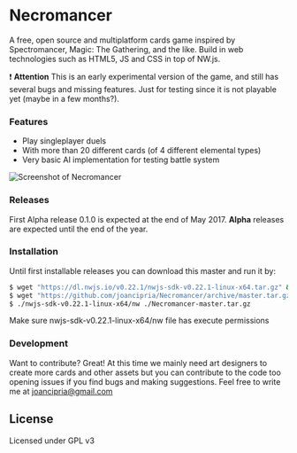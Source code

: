 # Necromancer
A free, open source and multiplatform cards game inspired by Spectromancer, Magic: The Gathering, and the like. Build in web technologies such as HTML5, JS and CSS in top of NW.js.

:exclamation: **Attention** This is an early experimental version of the game, and still has several bugs and missing features. Just for testing since it is not playable yet (maybe in a  few months?).

### Features
  - Play singleplayer duels
  - With more than 20 different cards (of 4 different elemental types)
  - Very basic AI implementation for testing battle system

  ![Screenshot of Necromancer](https://joancipria.files.wordpress.com/2017/05/screenshot.png)

### Releases
First Alpha release 0.1.0 is expected at the end of May 2017. **Alpha** releases are expected until the end of the year.

### Installation
Until first installable releases you can download this master and run it by:

```sh
$ wget "https://dl.nwjs.io/v0.22.1/nwjs-sdk-v0.22.1-linux-x64.tar.gz" && tar -xvzf nwjs-sdk-v0.22.1-linux-x64.tar.gz
$ wget "https://github.com/joancipria/Necromancer/archive/master.tar.gz" && tar -xvzf Necromancer-master.tar.gz
$ ./nwjs-sdk-v0.22.1-linux-x64/nw ./Necromancer-master.tar.gz
```
Make sure nwjs-sdk-v0.22.1-linux-x64/nw file has execute permissions



### Development
Want to contribute? Great! At this time we mainly need art designers to create more cards and other assets but you can contribute to the code too opening issues if you find bugs and making suggestions. Feel free to write me at joancipria@gmail.com


License
----
Licensed under GPL v3

